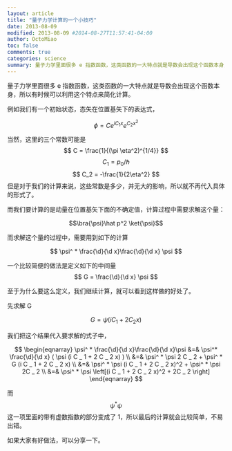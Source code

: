 ```yaml
---
layout: article
title: "量子力学计算的一个小技巧"
date: 2013-08-09
modified: 2013-08-09 #2014-08-27T11:57:41-04:00
author: OctoMiao
toc: false
comments: true
categories: science
summary: 量子力学里面很多 e 指数函数，这类函数的一大特点就是导数会出现这个函数本身，所以有时候可以利用这个特点来简化计算。
---
```


量子力学里面很多 e 指数函数，这类函数的一大特点就是导数会出现这个函数本身，所以有时候可以利用这个特点来简化计算。

例如我们有一个初始状态，态矢在位置基矢下的表达式，

$$ \phi = C e^{i C _ 1 x} e^{C _ 2 x^2} $$

当然，这里的三个常数可能是
$$ C = \frac{1}{(\pi \eta^2)^{1/4}} $$
$$ C_1 = p _ 0/\hbar $$
$$ C_2 = -\frac{1}{2\eta^2} $$
但是对于我们的计算来说，这些常数是多少，并无大的影响，所以就不再代入具体的形式了。

而我们要计算的是动量在位置基矢下面的不确定值，计算过程中需要求解这个量：

 $$\bra{\psi}\hat p^2 \ket{\psi}$$

而求解这个量的过程中，需要用到如下的计算
 
$$ \psi^ * \frac{\d}{\d x}\frac{\d}{\d x} \psi $$

一个比较简便的做法是定义如下的中间量
$$ G = \frac{\d}{\d x} \psi $$

至于为什么要这么定义，我们继续计算，就可以看到这样做的好处了。

先求解 G

$$ G = \psi (i C _ 1 + 2 C _ 2 x) $$

我们把这个结果代入要求解的式子中，

$$
\begin{eqnarray}
\psi^ * \frac{\d}{\d x}\frac{\d}{\d x}\psi &=& \psi^* \frac{\d}{\d x} ( \psi (i C _ 1 + 2 C _ 2 x) )  \\
&=& \psi^ * \psi 2 C _ 2 + \psi^ * G (i C _ 1 + 2 C _ 2 x)  \\
&=& \psi^ * \psi (i C _ 1 + 2 C _ 2 x)^2 + \psi^ * \psi 2C _ 2 \\
&=& \psi^ * \psi \left[(i C _ 1 + 2 C _ 2 x)^2 + 2C _ 2 \right]
\end{eqnarray}
$$

而 
$$\psi^ * \psi$$
这一项里面的带有虚数指数的部分变成了 1，所以最后的计算就会比较简单，不易出错。


如果大家有好做法，可以分享一下。
